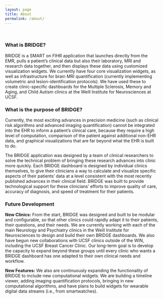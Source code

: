 ```yaml
---
layout: page
title: About
permalink: /about/
---
```

<br>

### What is BRIDGE?

BRIDGE is a SMART on FIHR application that launches directly from the EMR, pulls a patient’s clinical data but also their laboratory, MRI and research data together, and then displays these data using customized visualization widgets. We currently have four core visualization widgets, as well as infrastructure for brain MRI quantification (currently implementing volumetric and lesion-identification protocols). We have used these to create clinic-specific dashboards for the Multiple Sclerosis, Memory and Aging, and Child Autism clinics at the Weill Institute for Neurosciences at UCSF.

### What is the purpose of BRIDGE?

Currently, the most exciting advances in precision medicine (such as clinical risk algorithms and advanced imaging quantification) cannot be integrated into the EHR to inform a patient’s clinical care, because they require a high level of computation, comparison of the patient against additional non-EHR data, and graphical visualizations that are far beyond what the EHR is built to do.  

The BRIDGE application was designed by a team of clinical researchers to solve the technical problem of bringing these research advances into clinic more quickly.  Each BRIDGE dashboard is designed by individual clinics themselves, to give their clinicians a way to calculate and visualize specific aspects of their patients’ data at a level consistent with the most recently published advances in their clinical field.  BRIDGE was built to provide technological support for these clinicians’ efforts to improve quality of care, accuracy of diagnosis, and speed of treatment for their patients.

### Future Development

<b>New Clinics:</b>  From the start, BRIDGE was designed and built to be modular and configurable, so that other clinics could rapidly adapt it to their patients, their questions, and their needs. We are currently working with each of the main Neurology and Psychiatry clinics in the Weill Institute for Neurosciences to design and build their own BRIDGE dashboards. We also have begun new collaborations with UCSF clinics outside of the WIN, including the UCSF Breast Cancer Clinic. Our long-term goal is to develop the capacity to expand beyond these groups until every clinic who wants a BRIDGE dashboard has one adapted to their own clinical needs and workflow.

<b>New Features:</b>  We also are continuously expanding the functionality of BRIDGE to include new computational widgets. We are building a timeline viewer, adding imaging quantification protocols, bringing in new computational algorithms, and have plans to build widgets for wearable digital data streams (i.e., from smartwatches).
